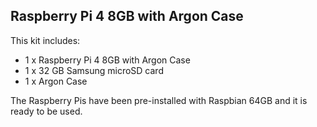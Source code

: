
## Raspberry Pi 4 8GB with Argon Case

This kit includes:

- 1 x Raspberry Pi 4 8GB with Argon Case
- 1 x 32 GB Samsung microSD card
- 1 x Argon Case

The Raspberry Pis have been pre-installed with Raspbian 64GB and it is ready to be used.
